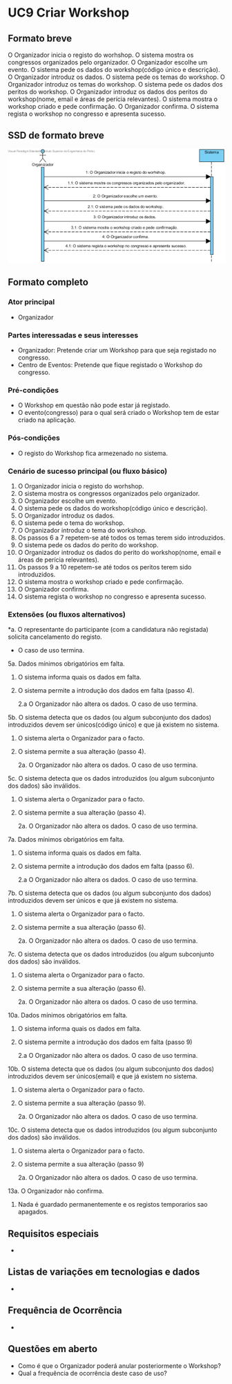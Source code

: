 # UC9 Criar Workshop
## Formato breve
O Organizador inicia o registo do worhshop.
O sistema mostra os congressos organizados pelo organizador.
O Organizador escolhe um evento.
O sistema pede os dados do workshop(código único e descrição).
O Organizador introduz os dados.
O sistema pede os temas do workshop.
O Organizador introduz os temas do workshop.
O sistema pede os dados dos peritos do workshop.
O Organizador introduz os dados dos peritos do workshop(nome, email e áreas de perícia relevantes).
O sistema mostra o workshop criado e pede confirmação.
O Organizador confirma.
O sistema regista o workshop no congresso e apresenta sucesso.
## SSD de formato breve
![SSD_UC9.png](../../Imagens/SSD_UC9.png)

## Formato completo

### Ator principal
* Organizador

### Partes interessadas e seus interesses
+ Organizador: Pretende criar um Workshop para que seja registado no congresso.
+ Centro de Eventos: Pretende que fique registado o Workshop do congresso.

### Pré-condições
+ O Workshop em questão não pode estar já registado.
+ O evento(congresso) para o qual será criado o Workshop tem de estar criado na aplicação.


### Pós-condições
* O registo do Workshop fica armezenado no sistema.

### Cenário de sucesso principal (ou fluxo básico)
1. O Organizador inicia o registo do worhshop.
2. O sistema mostra os congressos organizados pelo organizador.
3. O Organizador escolhe um evento.
4. O sistema pede os dados do workshop(código único e descrição).
5. O Organizador introduz os dados.
6. O sistema pede o tema do workshop.
7. O Organizador introduz o tema do workshop.
8. Os passos 6 a 7 repetem-se até todos os temas terem sido introduzidos.
9. O sistema pede os dados do perito do workshop.
10. O Organizador introduz os dados do perito do workshop(nome, email e áreas de perícia relevantes).
11. Os passos 9 a 10 repetem-se até todos os peritos  terem sido introduzidos.
12. O sistema mostra o workshop criado e pede confirmação.
13. O Organizador confirma.
14. O sistema regista o workshop no congresso e apresenta sucesso.

### Extensões (ou fluxos alternativos)
\*a. O representante do participante (com a candidatura não registada) solicita cancelamento do registo.

+ O caso de uso termina.


5a. Dados mínimos obrigatórios em falta.

1. O sistema informa quais os dados em falta.
2. O sistema permite a introdução dos dados em falta (passo 4).

    2.a O Organizador não altera os dados. O caso de uso termina.


5b. O sistema detecta que os dados (ou algum subconjunto dos dados) introduzidos devem ser únicos(código único) e que já existem no sistema.

1. O sistema alerta o Organizador para o facto.
2. O sistema permite a sua alteração (passo 4).

    2a. O Organizador não altera os dados. O caso de uso termina.

5c. O sistema detecta que os dados introduzidos (ou algum subconjunto dos dados) são inválidos.

1. O sistema alerta o Organizador para o facto.
2. O sistema permite a sua alteração (passo 4).

    2a. O Organizador não altera os dados. O caso de uso termina.

7a. Dados mínimos obrigatórios em falta.

1. O sistema informa quais os dados em falta.
2. O sistema permite a introdução dos dados em falta (passo 6).

    2.a O Organizador não altera os dados. O caso de uso termina.

7b. O sistema detecta que os dados (ou algum subconjunto dos dados) introduzidos devem ser únicos e que já existem no sistema.

1. O sistema alerta o Organizador para o facto.
2. O sistema permite a sua alteração (passo 6).

    2a. O Organizador não altera os dados. O caso de uso termina.

7c. O sistema detecta que os dados introduzidos (ou algum subconjunto dos dados) são inválidos.

1. O sistema alerta o Organizador para o facto.
2. O sistema permite a sua alteração (passo 6).

    2a. O Organizador não altera os dados. O caso de uso termina.    

10a. Dados mínimos obrigatórios em falta.

1. O sistema informa quais os dados em falta.
2. O sistema permite a introdução dos dados em falta (passo 9)

    2.a O Organizador não altera os dados. O caso de uso termina.

10b. O sistema detecta que os dados (ou algum subconjunto dos dados) introduzidos devem ser únicos(email) e que já existem no sistema.

1. O sistema alerta o Organizador para o facto.
2. O sistema permite a sua alteração (passo 9).

    2a. O Organizador não altera os dados. O caso de uso termina.

10c. O sistema detecta que os dados introduzidos (ou algum subconjunto dos dados) são inválidos.

1. O sistema alerta o Organizador para o facto.
2. O sistema permite a sua alteração (passo 9)

    2a. O Organizador não altera os dados. O caso de uso termina.  

13a. O Organizador não confirma.
1. Nada é guardado permanentemente e os registos temporarios sao apagados.

## Requisitos especiais
*

## Listas de variações em tecnologias e dados
*

## Frequência de Ocorrência
*

## Questões em aberto
+ Como é que o Organizador poderá anular posteriormente o Workshop?
+ Qual a frequência de ocorrência deste caso de uso?
